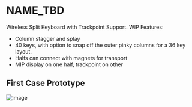 # NAME_TBD
Wireless Split Keyboard with Trackpoint Support. WIP
Features:
* Column stagger and splay
* 40 keys, with option to snap off the outer pinky columns for a 36 key layout.
* Halfs can connect with magnets for transport
* MIP display on one half, trackpoint on other
  

## First Case Prototype
![image](https://github.com/tobiasarndt/NAME_TBD_Keyboard/assets/54204861/e0fc6622-9397-467f-a2e3-ba414f97932c)
